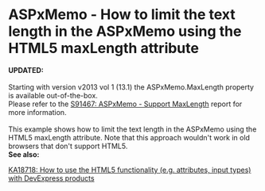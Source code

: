 # ASPxMemo - How to limit the text length in the ASPxMemo using the HTML5 maxLength attribute


<p><strong>UPDATED:</strong><br /><br />Starting with version v2013 vol 1 (13.1) the ASPxMemo.MaxLength property is available out-of-the-box.<br />Please refer to the <a href="https://www.devexpress.com/Support/Center/p/S91467">S91467: ASPxMemo - Support MaxLength</a> report for more information.<br /><br />This example shows how to limit the text length in the ASPxMemo using the HTML5 maxLength attribute. Note that this approach wouldn't work in old browsers that don't support HTML5.<br /> <strong>See also:</strong></p>
<p><a href="https://www.devexpress.com/Support/Center/p/KA18718">KA18718: How to use the HTML5 functionality (e.g. attributes, input types) with DevExpress products</a><br /><br /><br /></p>

<br/>


